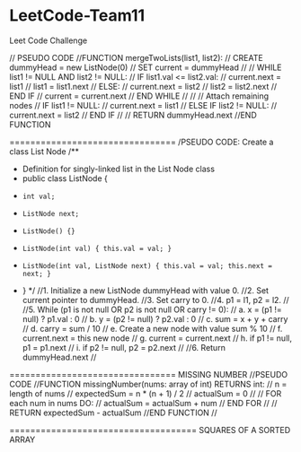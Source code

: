 # LeetCode-Team11
Leet Code Challenge

// PSEUDO CODE
//FUNCTION mergeTwoLists(list1, list2):
//    CREATE dummyHead = new ListNode(0)
//    SET current = dummyHead
//
//    WHILE list1 != NULL AND list2 != NULL:
//        IF list1.val <= list2.val:
//            current.next = list1
//            list1 = list1.next
//        ELSE:
//            current.next = list2
//            list2 = list2.next
//        END IF
//        current = current.next
//    END WHILE
//
//    // Attach remaining nodes
//    IF list1 != NULL:
//        current.next = list1
//    ELSE IF list2 != NULL:
//        current.next = list2
//    END IF
//
//    RETURN dummyHead.next
//END FUNCTION

================================
/PSEUDO CODE: Create a class List Node
/**
 * Definition for singly-linked list in the List Node class
 * public class ListNode {
 *     int val;
 *     ListNode next;
 *     ListNode() {}
 *     ListNode(int val) { this.val = val; }
 *     ListNode(int val, ListNode next) { this.val = val; this.next = next; }
 * }
 */
//1. Initialize a new ListNode dummyHead with value 0.
//2. Set current pointer to dummyHead.
//3. Set carry to 0.
//4. p1 = l1, p2 = l2.
//
//5. While (p1 is not null OR p2 is not null OR carry != 0):
//   a. x = (p1 != null) ? p1.val : 0
//   b. y = (p2 != null) ? p2.val : 0
//   c. sum = x + y + carry
//   d. carry = sum / 10
//   e. Create a new node with value sum % 10
//   f. current.next = this new node
//   g. current = current.next
//   h. if p1 != null, p1 = p1.next
//   i. if p2 != null, p2 = p2.next
//
//6. Return dummyHead.next //

================================
MISSING NUMBER
//PSEUDO CODE
//FUNCTION missingNumber(nums: array of int) RETURNS int:
//    n = length of nums
//    expectedSum = n * (n + 1) / 2
//    actualSum = 0
//
//    FOR each num in nums DO:
//        actualSum = actualSum + num
//    END FOR
//
//    RETURN expectedSum - actualSum
//END FUNCTION
//

====================================
SQUARES OF A SORTED ARRAY
